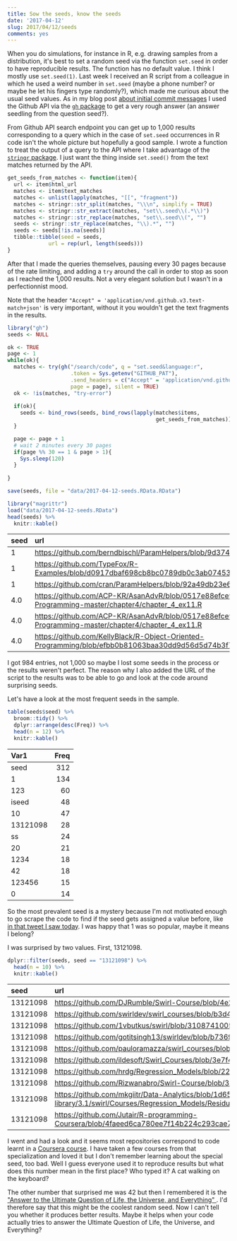 ```yaml
---
title: Sow the seeds, know the seeds
date: '2017-04-12'
slug: 2017/04/12/seeds
comments: yes
---
```



When you do simulations, for instance in R, e.g. drawing samples from a distribution, it's best to set a random seed via the function `set.seed` in order to have reproducible results. The function has no default value. I think I mostly use `set.seed(1)`. Last week I received an R script from a colleague in which he used a weird number in `set.seed` (maybe a phone number? or maybe he let his fingers type randomly?), which made me curious about the usual seed values. As in my blog post [about initial commit messages](http://www.masalmon.eu/2017/02/21/firstcommit/) I used the Github API via the [`gh` package](https://github.com/r-pkgs/gh) to get a very rough answer (an answer seedling from the question seed?).

<!--more-->

From Github API search endpoint you can get up to 1,000 results corresponding to a query which in the case of `set.seed` occurrences in R code isn't the whole picture but hopefully a good sample. I wrote a function to treat the output of a query to the API where I take advantage of the [`stringr` package](https://github.com/tidyverse/stringr). I just want the thing inside `set.seed()` from the text matches returned by the API.

```r
get_seeds_from_matches <- function(item){
  url <- item$html_url
  matches <- item$text_matches
  matches <- unlist(lapply(matches, "[[", "fragment"))
  matches <- stringr::str_split(matches, "\\\n", simplify = TRUE)
  matches <- stringr::str_extract(matches, "set\\.seed\\(.*\\)")
  matches <- stringr::str_replace(matches, "set\\.seed\\(", "")
  seeds <- stringr::str_replace(matches, "\\).*", "")
  seeds <- seeds[!is.na(seeds)]
  tibble::tibble(seed = seeds,
             url = rep(url, length(seeds)))
}
```

After that I made the queries themselves, pausing every 30 pages because of the rate limiting, and adding a `try` around the call in order to stop as soon as I reached the 1,000 results. Not a very elegant solution but I wasn't in a perfectionnist mood. 

Note that the header `"Accept" = 'application/vnd.github.v3.text-match+json'` is very important, without it you wouldn't get the text fragments in the results. 

```r
library("gh")
seeds <- NULL

ok <- TRUE
page <- 1
while(ok){
  matches <- try(gh("/search/code", q = "set.seed&language:r",
                    .token = Sys.getenv("GITHUB_PAT"),
                    .send_headers = c("Accept" = 'application/vnd.github.v3.text-match+json'),
                    page = page), silent = TRUE)
  ok <- !is(matches, "try-error")
 
  if(ok){
    seeds <- bind_rows(seeds, bind_rows(lapply(matches$items, 
                                               get_seeds_from_matches)))
  }

  page <- page + 1
  # wait 2 minutes every 30 pages
  if(page %% 30 == 1 & page > 1){
    Sys.sleep(120)
  }
  
}

save(seeds, file = "data/2017-04-12-seeds.RData.RData")
```


```r
library("magrittr")
load("data/2017-04-12-seeds.RData")
head(seeds) %>%
  knitr::kable()
```



|seed |url                                                                                                                                             |
|:----|:-----------------------------------------------------------------------------------------------------------------------------------------------|
|1    |https://github.com/berndbischl/ParamHelpers/blob/9d374430701d94639cc78db84f91a0c595927189/tests/testthat/helper_zzz.R                           |
|1    |https://github.com/TypeFox/R-Examples/blob/d0917dbaf698cb8bc0789db0c3ab07453016eab9/ParamHelpers/tests/testthat/helper_zzz.R                    |
|1    |https://github.com/cran/ParamHelpers/blob/92a49db23e69d32c8ae52585303df2875d740706/tests/testthat/helper_zzz.R                                  |
|4.0  |https://github.com/ACP-KR/AsanAdvR/blob/0517e88efce94266997d680e8b5a7c2a97c9277d/R-Object-Oriented-Programming-master/chapter4/chapter_4_ex11.R |
|4.0  |https://github.com/ACP-KR/AsanAdvR/blob/0517e88efce94266997d680e8b5a7c2a97c9277d/R-Object-Oriented-Programming-master/chapter4/chapter_4_ex11.R |
|4.0  |https://github.com/KellyBlack/R-Object-Oriented-Programming/blob/efbb0b81063baa30dd9d56d5d74b3f73b12b4926/chapter4/chapter_4_ex11.R             |

I got 984 entries, not 1,000 so maybe I lost some seeds in the process or the results weren't perfect. The reason why I also added the URL of the script to the results was to be able to go and look at the code around surprising seeds.

Let's have a look at the most frequent seeds in the sample.


```r
table(seeds$seed) %>%
  broom::tidy() %>%
  dplyr::arrange(desc(Freq)) %>%
  head(n = 12) %>%
  knitr::kable()
```



|Var1     | Freq|
|:--------|----:|
|seed     |  312|
|1        |  134|
|123      |   60|
|iseed    |   48|
|10       |   47|
|13121098 |   28|
|ss       |   24|
|20       |   21|
|1234     |   18|
|42       |   18|
|123456   |   15|
|0        |   14|

So the most prevalent seed is a mystery because I'm not motivated enough to go scrape the code to find if the seed gets assigned a value before, like [in that tweet I saw today](https://twitter.com/millerdl/status/852152963502149638). I was happy that 1 was so popular, maybe it means I belong?

I was surprised by two values. First, 13121098.


```r
dplyr::filter(seeds, seed == "13121098") %>%
  head(n = 10) %>% 
  knitr::kable()
```



|seed     |url                                                                                                                                                                                                                |
|:--------|:------------------------------------------------------------------------------------------------------------------------------------------------------------------------------------------------------------------|
|13121098 |https://github.com/DJRumble/Swirl-Course/blob/4e2771141e579904eb6dd32bce51ff6e0d840d44/Regression_Models/Residuals_Diagnostics_and_Variation/initLesson.R                                                          |
|13121098 |https://github.com/swirldev/swirl_courses/blob/b3d432bfdf480c865af1c409ee0ee927c1fdbda0/Regression_Models/Residuals_Diagnostics_and_Variation/initLesson.R                                                         |
|13121098 |https://github.com/1vbutkus/swirl/blob/310874100536e1e7c66861eced9ecb52939a3e0a/Regression_Models/Residuals_Diagnostics_and_Variation/initLesson.R                                                                 |
|13121098 |https://github.com/gotitsingh13/swirldev/blob/b7369b974ba76716fbcf6101bcbdc2db2f774d18/Regression_Models/Residuals_Diagnostics_and_Variation/initLesson.R                                                          |
|13121098 |https://github.com/pauloramazza/swirl_courses/blob/4e2771141e579904eb6dd32bce51ff6e0d840d44/Regression_Models/Residuals_Diagnostics_and_Variation/initLesson.R                                                     |
|13121098 |https://github.com/ildesoft/Swirl_Courses/blob/3e7f43cecbeb41e92e4f5972658f9b293e0e4b84/Regression_Models/Residuals_Diagnostics_and_Variation/initLesson.R                                                         |
|13121098 |https://github.com/hrdg/Regression_Models/blob/22f47ecf2ae62f553aa132d3d948cc6b4e1599cc/Residuals_Diagnostics_and_Variation/initLesson.R                                                                           |
|13121098 |https://github.com/Rizwanabro/Swirl-Course/blob/3e7f43cecbeb41e92e4f5972658f9b293e0e4b84/Regression_Models/Residuals_Diagnostics_and_Variation/initLesson.R                                                        |
|13121098 |https://github.com/mkgiitr/Data-Analytics/blob/1d659db1e9137b1fe595a6ef3356887de431b1be/win-library/3.1/swirl/Courses/Regression_Models/Residuals_Diagnostics_and_Variation/initLesson.R                           |
|13121098 |https://github.com/Jutair/R-programming-Coursera/blob/4faeed6ca780ee7f14b224c293cae77293146f37/Swirl/Rsubversion/branches/Writing_swirl_Courses/Regression_Models/Residuals_Diagnostics_and_Variation/initLesson.R |

I went and had a look and it seems most repositories correspond to code learnt in a [Coursera course](https://es.coursera.org/learn/data-cleaning). I have taken a few courses from that specialization and loved it but I don't remember learning about the special seed, too bad. Well I guess everyone used it to reproduce results but what does this number mean in the first place? Who typed it? A cat walking on the keyboard?

The other number that surprised me was 42 but then I remembered it is the ["Answer to the Ultimate Question of Life, the Universe, and Everything" ](https://simple.wikipedia.org/wiki/42_(answer)). I'd therefore say that this might be the coolest random seed. Now I can't tell you whether it produces better results. Maybe it helps when your code actually tries to answer the Ultimate Question of Life, the Universe, and Everything?
